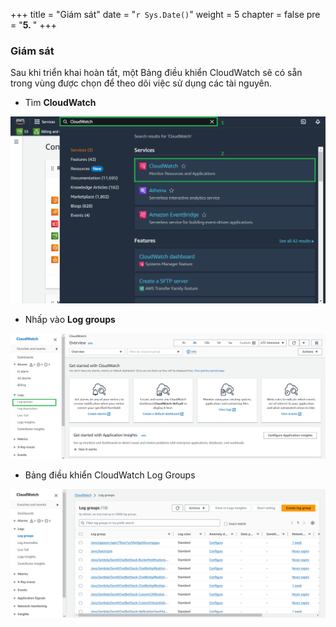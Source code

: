 +++
title = "Giám sát"
date = "`r Sys.Date()`"
weight = 5
chapter = false
pre = "<b>5. </b>"
+++

### Giám sát

Sau khi triển khai hoàn tất, một Bảng điều khiển CloudWatch sẽ có sẵn trong vùng được chọn để theo dõi việc sử dụng các tài nguyên.
- Tìm **CloudWatch**

![9-monitoring](/images/9-monitoring/002-9-monitoring.png?width=90pc)

- Nhấp vào **Log groups**

![9-monitoring](/images/9-monitoring/003-9-monitoring.png?width=90pc)

- Bảng điều khiển CloudWatch Log Groups

![9-monitoring](/images/9-monitoring/001-9-monitoring.png?width=90pc)
